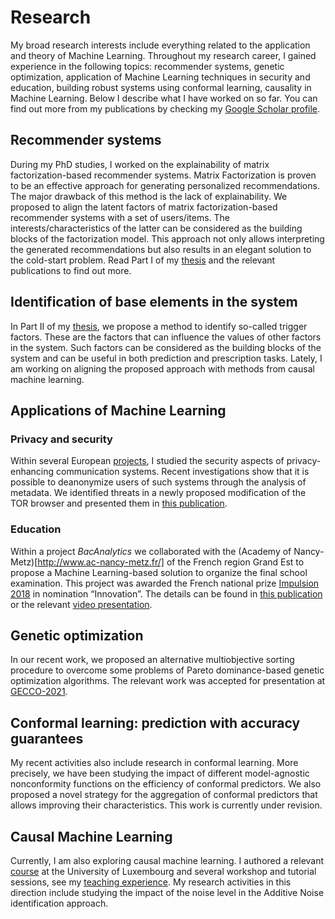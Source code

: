 # Research

My broad research interests include everything related to the application and theory of Machine Learning. Throughout my research career, I gained experience in the following topics: recommender systems, genetic optimization, application of Machine Learning techniques in security and education, building robust systems using conformal learning, causality in Machine Learning. Below I describe what I have worked on so far. You can find out more from my publications by checking my [Google Scholar profile](https://scholar.google.com/citations?user=rwcqydIAAAAJ&hl=en&oi=ao).

## Recommender systems

During my PhD studies, I worked on the explainability of matrix factorization-based recommender systems. Matrix Factorization is proven to be an effective approach for generating personalized recommendations. The major drawback of this method is the lack of explainability.  We proposed to align the latent factors of matrix factorization-based recommender systems with a set of users/items. The interests/characteristics of the latter can be considered as the building blocks of the factorization model. This approach not only allows interpreting the generated recommendations but also results in an elegant solution to the cold-start problem. Read Part I of my [thesis](docnum.univ-lorraine.fr/public/DDOC_T_2017_0080_ALEKSANDROVA.pdf) and the relevant publications to find out more.

## Identification of base elements in the system

In Part II of my [thesis](docnum.univ-lorraine.fr/public/DDOC_T_2017_0080_ALEKSANDROVA.pdf), we propose a method to identify so-called trigger factors. These are the factors that can influence the values of other factors in the system. Such factors can be considered as the building blocks of the system and can be useful in both prediction and prescription tasks.  Lately, I am working on aligning the proposed approach with methods from causal machine learning.

## Applications of Machine Learning

### Privacy and security
Within several European [projects](projects.md), I studied the security aspects of privacy-enhancing communication systems. Recent investigations show that it is possible to deanonymize users of such systems through the analysis of metadata. We identified threats in a newly proposed modification of the TOR browser and presented them in [this publication](https://link.springer.com/chapter/10.1007/978-3-030-58201-2_15).

### Education
Within a project *BacAnalytics* we collaborated with the (Academy of Nancy-Metz)[http://www.ac-nancy-metz.fr/] of the French region Grand Est to propose a Machine Learning-based solution to organize the final school examination. This project was awarded the French national prize [Impulsion 2018](https://www.education.gouv.fr/cid136476/trois-laureats-primes-au-prix-impulsions-2018-de-la-modernisation-participative%20prix%20du%20projet%20innovant.html) in nomination “Innovation”. The details can be found in [this publication](https://hal.inria.fr/hal-03020852/document) or the relevant [video presentation](https://youtu.be/f3ZJd_hzwfQ).

## Genetic optimization
In our recent work, we proposed an alternative multiobjective sorting procedure to overcome some problems of Pareto dominance-based genetic optimization algorithms. The relevant work was accepted for presentation at [GECCO-2021](https://gecco-2021.sigevo.org/Accepted-Late-breaking-Abstracts).

## Conformal learning: prediction with accuracy guarantees

My recent activities also include research in conformal learning. More precisely, we have been studying the impact of different model-agnostic nonconformity functions on the efficiency of conformal predictors. We also proposed a novel strategy for the aggregation of conformal predictors that allows improving their characteristics. This work is currently under revision.

## Causal Machine Learning

Currently, I am also exploring causal machine learning. I authored a relevant [course](https://www.youtube.com/watch?v=xYp-gOUrKxo) at the University of Luxembourg and several workshop and tutorial sessions, see my [teaching experience](teaching.md). My research activities in this direction include studying the impact of the noise level in the Additive Noise identification approach.
